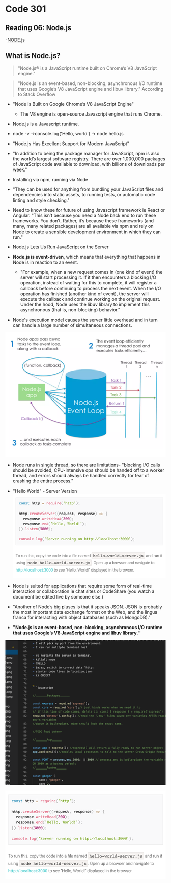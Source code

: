 # Code 301
## Reading 06: Node.js

-[NODE.js](https://www.sitepoint.com/an-introduction-to-node-js/)

## What is Node.js?
> "Node.js® is a JavaScript runtime built on Chrome’s V8 JavaScript engine." 

> "Node.js is an event-based, non-blocking, asynchronous I/O runtime that uses Google’s V8 JavaScript engine and libuv library." According to Stack Overflow

- "Node Is Built on Google Chrome’s V8 JavaScript Engine"

    - The V8 engine is open-source Javascript engine that runs Chrome.

- Node.js is a Javascript runtime.

- node -v ->console.log('Hello, world') -> node hello.js

- "Node.js Has Excellent Support for Modern JavaScript"

- "In addition to being the package manager for JavaScript, npm is also the world’s largest software registry. There are over 1,000,000 packages of JavaScript code available to download, with billions of downloads per week."

- Installing via npm, running via Node

- "They can be used for anything from bundling your JavaScript files and dependencies into static assets, to running tests, or automatic code linting and style checking."

- Need to know these for future of using Javascript framework ie React or Angular.
"This isn’t because you need a Node back end to run these frameworks. You don’t. Rather, it’s because these frameworks (and many, many related packages) are all available via npm and rely on Node to create a sensible development environment in which they can run."

- Node.js Lets Us Run JavaScript on the Server

- **Node.js is event-driven**, which means that everything that happens in Node is in reaction to an event.

    - "For example, when a new request comes in (one kind of event) the server will start processing it. If it then encounters a blocking I/O operation, instead of waiting for this to complete, it will register a callback before continuing to process the next event. When the I/O operation has finished (another kind of event), the server will execute the callback and continue working on the original request. Under the hood, Node uses the libuv library to implement this asynchronous (that is, non-blocking) behavior."

- Node's execution model causes the server little overhead and in turn can handle a large number of simultaneous connections. 

![](301/assets/2021-02-22-08-11-01.png)

- Node runs in single thread, so there are limitations- "blocking I/O calls should be avoided, CPU-intensive ops should be handed off to a worker thread, and errors should always be handled correctly for fear of crashing the entire process." 

- "Hello World" - Server Version
![](301/assets/2021-02-22-08-15-24.png)


- Node is suited for applications that require some form of real-time interaction or collaboration ie chat sites or CodeShare (you watch a document be edited live by someone else.)

- "Another of Node’s big pluses is that it speaks JSON. JSON is probably the most important data exchange format on the Web, and the lingua franca for interacting with object databases (such as MongoDB)."

- **"Node.js is an event-based, non-blocking, asynchronous I/O runtime that uses Google’s V8 JavaScript engine and libuv library."**

![](/301/assets/2021-02-22-13-00-55.png)

![test](/301/assets/2021-02-22-08-15-24.png)
